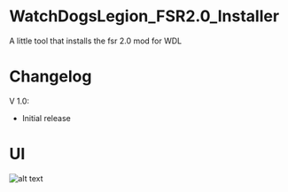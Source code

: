 # WatchDogsLegion_FSR2.0_Installer
A little tool that installs the fsr 2.0 mod for WDL

# Changelog 

V 1.0:
- Initial release

# UI

![alt text](https://i.imgur.com/66WCw1Q.png)
